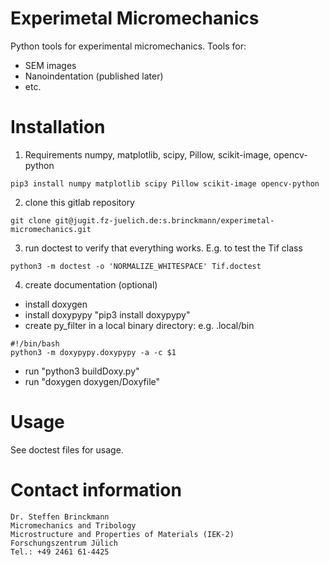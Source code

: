 # Experimetal Micromechanics

Python tools for experimental micromechanics. Tools for:
- SEM images
- Nanoindentation (published later)
- etc.

# Installation
1. Requirements
numpy, matplotlib, scipy, Pillow, scikit-image, opencv-python
```
pip3 install numpy matplotlib scipy Pillow scikit-image opencv-python
```
2. clone this gitlab repository
```
git clone git@jugit.fz-juelich.de:s.brinckmann/experimetal-micromechanics.git
```
3. run doctest to verify that everything works. 
E.g. to test the Tif class
```
python3 -m doctest -o 'NORMALIZE_WHITESPACE' Tif.doctest
```
4. create documentation (optional)
  - install doxygen
  - install doxypypy "pip3 install doxypypy"
  - create py_filter in a local binary directory: e.g. .local/bin
  ```
  #!/bin/bash
  python3 -m doxypypy.doxypypy -a -c $1
  ```
  - run "python3 buildDoxy.py"
  - run "doxygen doxygen/Doxyfile"

# Usage
See doctest files for usage.


# Contact information
```
Dr. Steffen Brinckmann
Micromechanics and Tribology
Microstructure and Properties of Materials (IEK-2)
Forschungszentrum Jülich
Tel.: +49 2461 61-4425
```